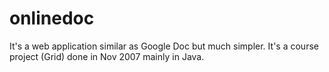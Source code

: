 onlinedoc
=========

It's a web application similar as Google Doc but much simpler. It's a course project (Grid) done in Nov 2007 mainly in Java.


